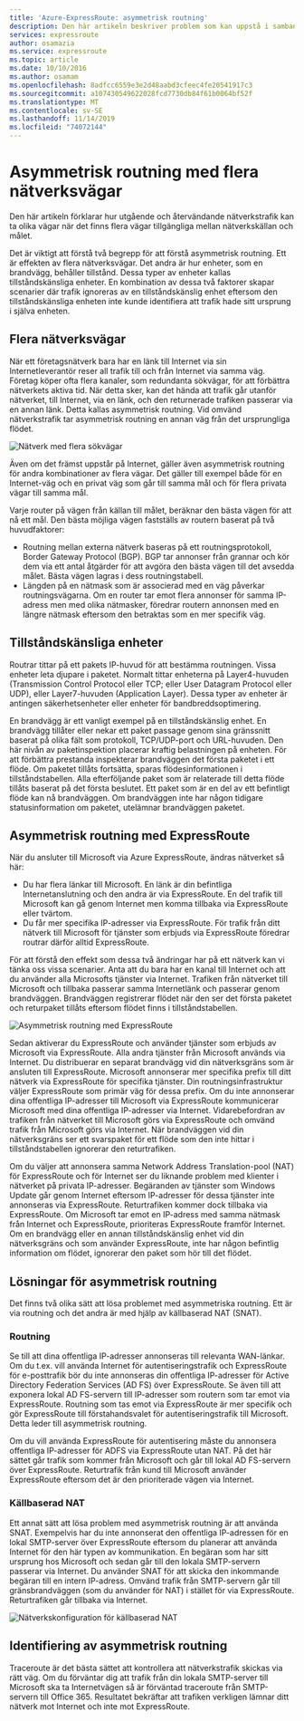 ```yaml
---
title: 'Azure-ExpressRoute: asymmetrisk routning'
description: Den här artikeln beskriver problem som kan uppstå i samband med asymmetrisk routning i ett nätverk som har flera länkar till ett mål.
services: expressroute
author: osamazia
ms.service: expressroute
ms.topic: article
ms.date: 10/10/2016
ms.author: osamam
ms.openlocfilehash: 8adfcc6559e3e2d48aabd3cfeec4fe20541917c3
ms.sourcegitcommit: a107430549622028fcd7730db84f61b0064bf52f
ms.translationtype: MT
ms.contentlocale: sv-SE
ms.lasthandoff: 11/14/2019
ms.locfileid: "74072144"
---
```

# <a name="asymmetric-routing-with-multiple-network-paths"></a>Asymmetrisk routning med flera nätverksvägar
Den här artikeln förklarar hur utgående och återvändande nätverkstrafik kan ta olika vägar när det finns flera vägar tillgängliga mellan nätverkskällan och målet.

Det är viktigt att förstå två begrepp för att förstå asymmetrisk routning. Ett är effekten av flera nätverksvägar. Det andra är hur enheter, som en brandvägg, behåller tillstånd. Dessa typer av enheter kallas tillståndskänsliga enheter. En kombination av dessa två faktorer skapar scenarier där trafik ignoreras av en tillståndskänslig enhet eftersom den tillståndskänsliga enheten inte kunde identifiera att trafik hade sitt ursprung i själva enheten.

## <a name="multiple-network-paths"></a>Flera nätverksvägar
När ett företagsnätverk bara har en länk till Internet via sin Internetleverantör reser all trafik till och från Internet via samma väg. Företag köper ofta flera kanaler, som redundanta sökvägar, för att förbättra nätverkets aktiva tid. När detta sker, kan det hända att trafik går utanför nätverket, till Internet, via en länk, och den returnerade trafiken passerar via en annan länk. Detta kallas asymmetrisk routning. Vid omvänd nätverkstrafik tar asymmetrisk routning en annan väg från det ursprungliga flödet.

![Nätverk med flera sökvägar](./media/expressroute-asymmetric-routing/AsymmetricRouting3.png)

Även om det främst uppstår på Internet, gäller även asymmetrisk routning för andra kombinationer av flera vägar. Det gäller till exempel både för en Internet-väg och en privat väg som går till samma mål och för flera privata vägar till samma mål.

Varje router på vägen från källan till målet, beräknar den bästa vägen för att nå ett mål. Den bästa möjliga vägen fastställs av routern baserat på två huvudfaktorer:

* Routning mellan externa nätverk baseras på ett routningsprotokoll, Border Gateway Protocol (BGP). BGP tar annonser från grannar och kör dem via ett antal åtgärder för att avgöra den bästa vägen till det avsedda målet. Bästa vägen lagras i dess routningstabell.
* Längden på en nätmask som är associerad med en väg påverkar routningsvägarna. Om en router tar emot flera annonser för samma IP-adress men med olika nätmasker, föredrar routern annonsen med en längre nätmask eftersom den betraktas som en mer specifik väg.

## <a name="stateful-devices"></a>Tillståndskänsliga enheter
Routrar tittar på ett pakets IP-huvud för att bestämma routningen. Vissa enheter leta djupare i paketet. Normalt tittar enheterna på Layer4-huvuden (Transmission Control Protocol eller TCP; eller User Datagram Protocol eller UDP), eller Layer7-huvuden (Application Layer). Dessa typer av enheter är antingen säkerhetsenheter eller enheter för bandbreddsoptimering. 

En brandvägg är ett vanligt exempel på en tillståndskänslig enhet. En brandvägg tillåter eller nekar ett paket passage genom sina gränssnitt baserat på olika fält som protokoll, TCP/UDP-port och URL-huvuden. Den här nivån av paketinspektion placerar kraftig belastningen på enheten. För att förbättra prestanda inspekterar brandväggen det första paketet i ett flöde. Om paketet tillåts fortsätta, sparas flödesinformationen i tillståndstabellen. Alla efterföljande paket som är relaterade till detta flöde tillåts baserat på det första beslutet. Ett paket som är en del av ett befintligt flöde kan nå brandväggen. Om brandväggen inte har någon tidigare statusinformation om paketet, utelämnar brandväggen paketet.

## <a name="asymmetric-routing-with-expressroute"></a>Asymmetrisk routning med ExpressRoute
När du ansluter till Microsoft via Azure ExpressRoute, ändras nätverket så här:

* Du har flera länkar till Microsoft. En länk är din befintliga Internetanslutning och den andra är via ExpressRoute. En del trafik till Microsoft kan gå genom Internet men komma tillbaka via ExpressRoute eller tvärtom.
* Du får mer specifika IP-adresser via ExpressRoute. För trafik från ditt nätverk till Microsoft för tjänster som erbjuds via ExpressRoute föredrar routrar därför alltid ExpressRoute.

För att förstå den effekt som dessa två ändringar har på ett nätverk kan vi tänka oss vissa scenarier. Anta att du bara har en kanal till Internet och att du använder alla Microsofts tjänster via Internet. Trafiken från nätverket till Microsoft och tillbaka passerar samma Internetlänk och passerar genom brandväggen. Brandväggen registrerar flödet när den ser det första paketet och returpaket tillåts eftersom flödet finns i tillståndstabellen.

![Asymmetrisk routning med ExpressRoute](./media/expressroute-asymmetric-routing/AsymmetricRouting1.png)

Sedan aktiverar du ExpressRoute och använder tjänster som erbjuds av Microsoft via ExpressRoute. Alla andra tjänster från Microsoft används via Internet. Du distribuerar en separat brandvägg vid din nätverksgräns som är ansluten till ExpressRoute. Microsoft annonserar mer specifika prefix till ditt nätverk via ExpressRoute för specifika tjänster. Din routningsinfrastruktur väljer ExpressRoute som primär väg för dessa prefix. Om du inte annonserar dina offentliga IP-adresser till Microsoft via ExpressRoute kommunicerar Microsoft med dina offentliga IP-adresser via Internet. Vidarebefordran av trafiken från nätverket till Microsoft görs via ExpressRoute och omvänd trafik från Microsoft görs via Internet. När brandväggen vid din nätverksgräns ser ett svarspaket för ett flöde som den inte hittar i tillståndstabellen ignorerar den returtrafiken.

Om du väljer att annonsera samma Network Address Translation-pool (NAT) för ExpressRoute och för Internet ser du liknande problem med klienter i nätverket på privata IP-adresser. Begäranden av tjänster som Windows Update går genom Internet eftersom IP-adresser för dessa tjänster inte annonseras via ExpressRoute. Returtrafiken kommer dock tillbaka via ExpressRoute. Om Microsoft tar emot en IP-adress med samma nätmask från Internet och ExpressRoute, prioriteras ExpressRoute framför Internet. Om en brandvägg eller en annan tillståndskänslig enhet vid din nätverksgräns och som använder ExpressRoute, inte har någon befintlig information om flödet, ignorerar den paket som hör till det flödet.

## <a name="asymmetric-routing-solutions"></a>Lösningar för asymmetrisk routning
Det finns två olika sätt att lösa problemet med asymmetriska routning. Ett är via routning och det andra är med hjälp av källbaserad NAT (SNAT).

### <a name="routing"></a>Routning
Se till att dina offentliga IP-adresser annonseras till relevanta WAN-länkar. Om du t.ex. vill använda Internet för autentiseringstrafik och ExpressRoute för e-posttrafik bör du inte annonseras din offentliga IP-adresser för Active Directory Federation Services (AD FS) över ExpressRoute. Se även till att exponera lokal AD FS-servern till IP-adresser som routern som tar emot via ExpressRoute. Routning som tas emot via ExpressRoute är mer specifik och gör ExpressRoute till förstahandsvalet för autentiseringstrafik till Microsoft. Detta leder till asymmetrisk routning.

Om du vill använda ExpressRoute för autentisering måste du annonsera offentliga IP-adresser för ADFS via ExpressRoute utan NAT. På det här sättet går trafik som kommer från Microsoft och går till lokal AD FS-servern över ExpressRoute. Returtrafik från kund till Microsoft använder ExpressRoute eftersom det är den prioriterade vägen via Internet.

### <a name="source-based-nat"></a>Källbaserad NAT
Ett annat sätt att lösa problem med asymmetrisk routning är att använda SNAT. Exempelvis har du inte annonserat den offentliga IP-adressen för en lokal SMTP-server över ExpressRoute eftersom du planerar att använda Internet för den här typen av kommunikation. En begäran som har sitt ursprung hos Microsoft och sedan går till den lokala SMTP-servern passerar via Internet. Du använder SNAT för att skicka den inkommande begäran till en intern IP-adress. Omvänd trafik från SMTP-servern går till gränsbrandväggen (som du använder för NAT) i stället för via ExpressRoute. Returtrafiken går tillbaka via Internet.

![Nätverkskonfiguration för källbaserad NAT](./media/expressroute-asymmetric-routing/AsymmetricRouting2.png)

## <a name="asymmetric-routing-detection"></a>Identifiering av asymmetrisk routning
Traceroute är det bästa sättet att kontrollera att nätverkstrafik skickas via rätt väg. Om du förväntar dig att trafik från din lokala SMTP-server till Microsoft ska ta Internetvägen så är förväntad traceroute från SMTP-servern till Office 365. Resultatet bekräftar att trafiken verkligen lämnar ditt nätverk mot Internet och inte mot ExpressRoute.

